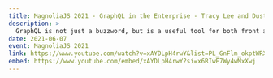 ```yaml
---
title: MagnoliaJS 2021 - GraphQL in the Enterprise - Tracy Lee and Dustin Goodman
description: >
  GraphQL is not just a buzzword, but is a useful tool for both front and backend teams to be able to work more effectively together. We’ll cover GraphQL’s client operations and how to utilize them, how to design your GraphQL API, and developing the server API. We’ll show you tools like GraphQL, GraphQL Playground, and Apollo for testing and building your APIs. Additionally, you’ll learn best practices to avoid common mistakes when developing your GraphQL API.
date: 2021-06-07
event: MagnoliaJS 2021
link: https://www.youtube.com/watch?v=xAYDLpH4rwY&list=PL_GnFlm_okptWRXF6cu9FxRva--XoxB5g&index=22
embed: https://www.youtube.com/embed/xAYDLpH4rwY?si=x6RIwE7Wy4wMxXwj
---
```

